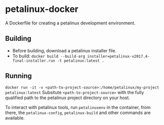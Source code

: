 # petalinux-docker #
A Dockerfile for creating a petalinux development environment.

## Building ##
* Before building, download a petalinux installer file.
* To build: `docker build --build-arg installer=petalinux-v2017.4-final-installer.run -t petalinux:latest .`

## Running ##
`docker run -it -v <path-to-project-source>:/home/petalinux/my-project petalinux:latest`
Subsitute `<path-to-project-source>` with the fully qualified path to the petalinux project
directory on your host.

To interact with petalinux tools, run `petalinuxenv` in the container, from there, the `petalinux-config`, `petalinux-build` and other commands are available.
